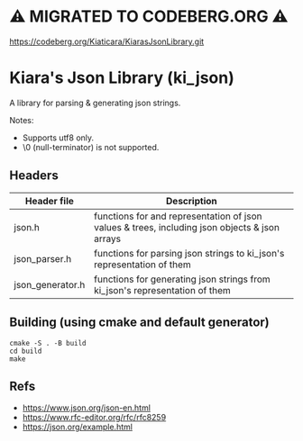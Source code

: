 # ⚠️ MIGRATED TO CODEBERG.ORG ⚠️

https://codeberg.org/Kiaticara/KiarasJsonLibrary.git

# Kiara's Json Library (ki_json)

A library for parsing & generating json strings.

Notes:

- Supports utf8 only.
- \0 (null-terminator) is not supported.

## Headers

| Header file | Description |
| --- | --- |
| json.h | functions for and representation of json values & trees, including json objects & json arrays |
| json_parser.h | functions for parsing json strings to ki_json's representation of them |
| json_generator.h | functions for generating json strings from ki_json's representation of them |

## Building (using cmake and default generator)

    cmake -S . -B build
    cd build
    make

## Refs

- https://www.json.org/json-en.html
- https://www.rfc-editor.org/rfc/rfc8259
- https://json.org/example.html
